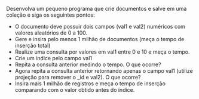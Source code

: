 Desenvolva um pequeno programa que crie documentos e salve em uma coleção e siga os seguintes pontos:
* O documento deve possuir dois campos (val1 e val2) numéricos com valores aleatórios de 0 a 100.
* Gere e insira pelo menos 1 milhão de documentos (meça o tempo de inserção total)
* Realize uma consulta por valores em val1 entre 0 e 10 e meça o tempo.
* Crie um indice pelo campo val1
* Repita a consulta anterior medindo o tempo. O que ocorre?
* Agora repita a consulta anterior retornando apenas o campo val1 (utilize projeção para remover o _id e val2). O que ocorre?
* Insira mais 1 milhão de registros e meça o tempo de inserção comparando com o valor obtido antes do índice.
